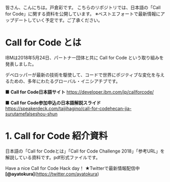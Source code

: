 皆さん、こんにちは。戸倉彩です。
こちらのリポジトリでは、日本語の「Call for Code」に関する資料を公開しています。
※ベストエフォートで最新情報にアップデートしていく予定です。ご了承ください。

# Call for Code とは
IBMは2018年5月24日、パートナー団体と共に Call for Code 
という取り組みを発表しました。　

デベロッパーが最新の技術を駆使して、コードで世界にポジティブな変化を与えるための、多年にわたるグローバル・イニシアチブです。

■ **Call for Code日本語サイト**
https://developer.ibm.com/jp/callforcode/

■ **Call for Code参加申込の日本語解説スライド**
https://speakerdeck.com/taijihagino/call-for-codehecan-jia-surutamefalseshou-shun

# **1. Call for Code 紹介資料**
日本語の「Call for Codeとは」「Call for Code Challenge 2018」「参考URL」を解説している資料です。pdf形式ファイルです。

Have a nice Call for Code Hack day！
★Twitterで最新情報配信中 **[@ayatokura]**(https://twitter.com/ayatokura)

